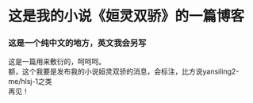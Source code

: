 # 这是我的小说《姮灵双骄》的一篇博客
<h3>这是一个纯中文的地方，英文我会另写</h3>
这是一篇用来敷衍的，呵呵呵。<br>
额，这个我要是发布我的小说姮灵双骄的消息，会标注，比方说yansiling2-me/hlsj-1之类<br>
再见！
